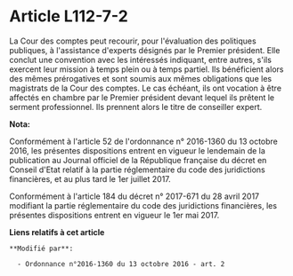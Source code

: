 # Article L112-7-2

La Cour des comptes peut recourir, pour l'évaluation des politiques publiques, à l'assistance d'experts désignés par le
Premier président. Elle conclut une convention avec les intéressés indiquant, entre autres, s'ils exercent leur mission à
temps plein ou à temps partiel. Ils bénéficient alors des mêmes prérogatives et sont soumis aux mêmes obligations que les
magistrats de la Cour des comptes. Le cas échéant, ils ont vocation à être affectés en chambre par le Premier président
devant lequel ils prêtent le serment professionnel. Ils prennent alors le titre de conseiller expert.

**Nota:**

Conformément à l'article 52 de l'ordonnance n° 2016-1360 du 13 octobre 2016, les présentes dispositions entrent en vigueur le
lendemain de la publication au Journal officiel de la République française du décret en Conseil d'Etat relatif à la partie
réglementaire du code des juridictions financières, et au plus tard le 1er juillet 2017.

Conformément à l'article 184 du décret n° 2017-671 du 28 avril 2017 modifiant la partie réglementaire du code des
juridictions financières, les présentes dispositions entrent en vigueur le 1er mai 2017.

**Liens relatifs à cet article**

	**Modifié par**:

	  - Ordonnance n°2016-1360 du 13 octobre 2016 - art. 2
